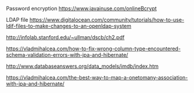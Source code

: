 Password encryption
https://www.javainuse.com/onlineBcrypt

LDAP file
https://www.digitalocean.com/community/tutorials/how-to-use-ldif-files-to-make-changes-to-an-openldap-system

http://infolab.stanford.edu/~ullman/dscb/ch2.pdf

https://vladmihalcea.com/how-to-fix-wrong-column-type-encountered-schema-validation-errors-with-jpa-and-hibernate/

http://www.databaseanswers.org/data_models/imdb/index.htm

https://vladmihalcea.com/the-best-way-to-map-a-onetomany-association-with-jpa-and-hibernate/